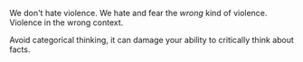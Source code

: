 We don't hate violence. We hate and fear the *wrong* kind of violence. Violence in the wrong context.

Avoid categorical thinking, it can damage your ability to critically think about facts.

